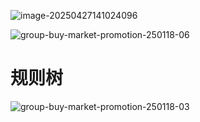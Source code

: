 

![image-20250427141024096](https://yygqzzk.oss-cn-wuhan-lr.aliyuncs.com/typora-images/202504271410153.png)



![group-buy-market-promotion-250118-06](https://yygqzzk.oss-cn-wuhan-lr.aliyuncs.com/typora-images/202504271512609.png)

# 规则树

![group-buy-market-promotion-250118-03](https://yygqzzk.oss-cn-wuhan-lr.aliyuncs.com/typora-images/202504271628673.png)




